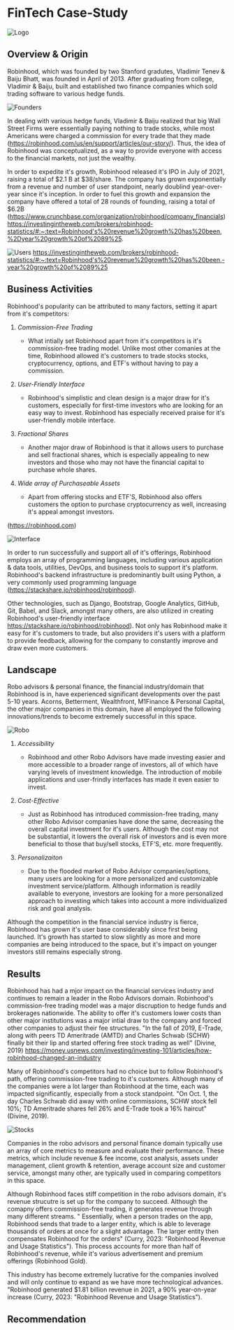 # FinTech Case-Study

![Logo](Logo.png)

## **Overview & Origin**


Robinhood, which was founded by two Stanford gradutes, Vladimir Tenev & Baiju Bhatt, was founded in April of 2013. After graduating from college, Vladimir & Baiju, built and established two finance companies which sold trading software to various hedge funds.


![Founders](bhattbaijutenevvladimir041017tj-1_750xx7024-3951-0-369.jpg)


In dealing with various hedge funds, Vladimir & Baiju realized that big Wall Street Firms were essentially paying nothing to trade stocks, while most Americans were charged a commission for every trade that they made (https://robinhood.com/us/en/support/articles/our-story/). Thus, the idea of Robinhood was conceptualized, as a way to provide everyone with access to the financial markets, not just the wealthy. 

In order to expedite it's growth, Robinhood released it's IPO in July of 2021, raising a total of $2.1 B at $38/share. The company has grown exponentially from a revenue and number of user standpoint, nearly doublind year-over-year since it's inception. In order to fuel this growth and expansion the company have offered a total of 28 rounds of founding, raising a total of $6.2B (https://www.crunchbase.com/organization/robinhood/company_financials)
https://investingintheweb.com/brokers/robinhood-statistics/#:~:text=Robinhood's%20revenue%20growth%20has%20been,%2Dyear%20growth%20of%2089%25.

![Users](Users.png)
https://investingintheweb.com/brokers/robinhood-statistics/#:~:text=Robinhood's%20revenue%20growth%20has%20been,-year%20growth%20of%2089%25

## **Business Activities**

Robinhood's popularity can be attributed to many factors, setting it apart from it's competitors:

1) *Commission-Free Trading*
	- What intially set Robinhood apart from it's competitors is it's commission-free trading model. Unlike most other comanies at the time, Robinhood allowed it's customers to trade stocks stocks, cryptocurrency, options, and ETF's without having to pay a commission.
	
2) *User-Friendly Interface*
	- Robinhood's simplistic and clean design is a major draw for it's customers, especially for first-time investors who are looking for an easy way to invest. Robinhood has especially received praise for it's user-friendly mobile interface.
	
3) *Fractional Shares*
	- Another major draw of Robinhood is that it allows users to purchase and sell 	fractional shares, which is especially appealing to new investors and those who may not have the financial capital to purchase whole shares.
	
4) *Wide array of Purchaseable Assets*
	- Apart from offering stocks and ETF'S, Robinhood also offers customers the option to 	purchase cryptocurrency as well, increasing it's appeal amongst investors.
	
(https://robinhood.com)

![Interface](Interface.png)

In order to run successfully and support all of it's offerings, Robinhood employs an array of programming languages, including various application & data tools, utilities, DevOps, and business tools to support it's platform. Robinhood's backend infrastructure is predominantly built using Python, a very commonly used programming language (https://stackshare.io/robinhood/robinhood).

Other technologies, such as Django, Bootstrap, Google Analytics, GitHub, Git, Babel, and Slack, amongst many others, are also utilized in creating Robinhood's user-friendly interface https://stackshare.io/robinhood/robinhood).  Not only has Robinhood make it easy for it's customers to trade, but also providers it's users with a platform to provide feedback, allowing for the company to constantly improve and draw even more customers.

## **Landscape**

Robo advisors & personal finance, the financial industry/domain that Robinhood is in, have experienced significant developments over the past 5-10 years. Acorns, Betterment, Wealthfront, M1Finance & Personal Capital, the other major companies in this domain, have all employed the following innovations/trends to become extremely successful in this space.

![Robo](robo.png)

1) *Accessibility*
	- Robinhood and other Robo Advisors have made investing easier and more accessible to a broader range of investors, all of which have varying levels of investment knowledge. The introduction of mobile applications and user-frindly interfaces has made it even easier to invest.

2) *Cost-Effective*
	- Just as Robinhood has introduced commission-free trading, many other Robo Advisor companies have done the same, decreasing the overall capital investment for it's users. Although the cost may not be substantial, it lowers the overall risk of investors and is even more beneficial to those that buy/sell stocks, ETF'S, etc. more frequently.
	
3) *Personalizaiton*
	- Due to the flooded market of Robo Advisor companies/options, many users are 	looking for a more personalized and customizable investment service/platform. Although 	information is readily available to everyone, investors are looking for a more 	personalized approach to investing which takes into account a more individualized risk 	and goal analysis.
	
Although the competition in the financial service industry is fierce, Robinhood has grown it's user base considerably since first being launched. It's growth has started to slow slightly as more and more companies are being introduced to the space, but it's impact on younger investors still remains especially strong.

## **Results**

Robinhood has had a mjor impact on the financial services industry and continues to remain a leader in the Robo Advisors domain. Robinhood's commission-free trading model was a major discruption to hedge funds and brokerages nationwide. The ability to offer it's customers lower costs than other major institutions was a major intial draw to the company and forced other companies to adjust their fee structures. "In the fall of 2019, E-Trade, along with peers TD Ameritrade (AMTD) and Charles Schwab (SCHW) finally bit their lip and started offering free stock trading as well" (Divine, 2019) https://money.usnews.com/investing/investing-101/articles/how-robinhood-changed-an-industry

Many of Robinhood's competitors had no choice but to follow Robinhood's path, offering commission-free trading to it's customers. Although many of the companies were a lot larger than Robinhood at the time, each was impacted significantly, especially from a stock standpoint. "On Oct. 1, the day Charles Schwab did away with online commissions, SCHW stock fell 10%; TD Ameritrade shares fell 26% and E-Trade took a 16% haircut" (Divine, 2019). 

![Stocks](stocks.jpg)

Companies in the robo advisors and personal finance domain typically use an array of core metrics to measure and evaluate their performance. These metrics, which include revenue & fee income, cost analysis, assets under management, client growth & retention, average account size and customer service, amongst many other, are typically used in comparing competitors in this space.

Although Robinhood faces stiff competition in the robo advisors domain, it's revenue strucutre is set up for the company to succeed. Although the comapny offers commission-free trading, it generates revenue through many different streams. " Essentially, when a person trades on the app, Robinhood sends that trade to a larger entity, which is able to leverage thousands of orders at once for a slight advantage. The larger entity then compensates Robinhood for the orders" (Curry, 2023: "Robinhood Revenue and Usage Statistics"). This process accounts for more than half of Robinhood's revenue, while it's various advertisement and premium offerings (Robinhood Gold). 

This industry has become extremely lucrative for the companies involved and will only continue to expand as we have more technological advances. "Robinhood generated $1.81 billion revenue in 2021, a 90% year-on-year increase (Curry, 2023: "Robinhood Revenue and Usage Statistics"). 

## **Recommendation**


